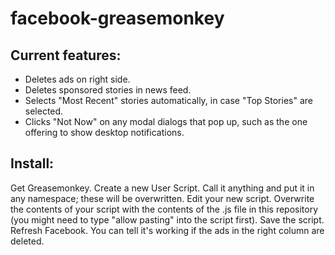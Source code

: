 # facebook-greasemonkey

## Current features:

* Deletes ads on right side.
* Deletes sponsored stories in news feed.
* Selects "Most Recent" stories automatically, in case "Top Stories" are selected.
* Clicks "Not Now" on any modal dialogs that pop up, such as the one offering to show desktop notifications.

## Install:

Get Greasemonkey.  Create a new User Script.  Call it anything and put it in any namespace; these will be overwritten.  Edit your new script.  Overwrite the contents of your script with the contents of the .js file in this repository (you might need to type "allow pasting" into the script first).  Save the script.  Refresh Facebook.  You can tell it's working if the ads in the right column are deleted.
